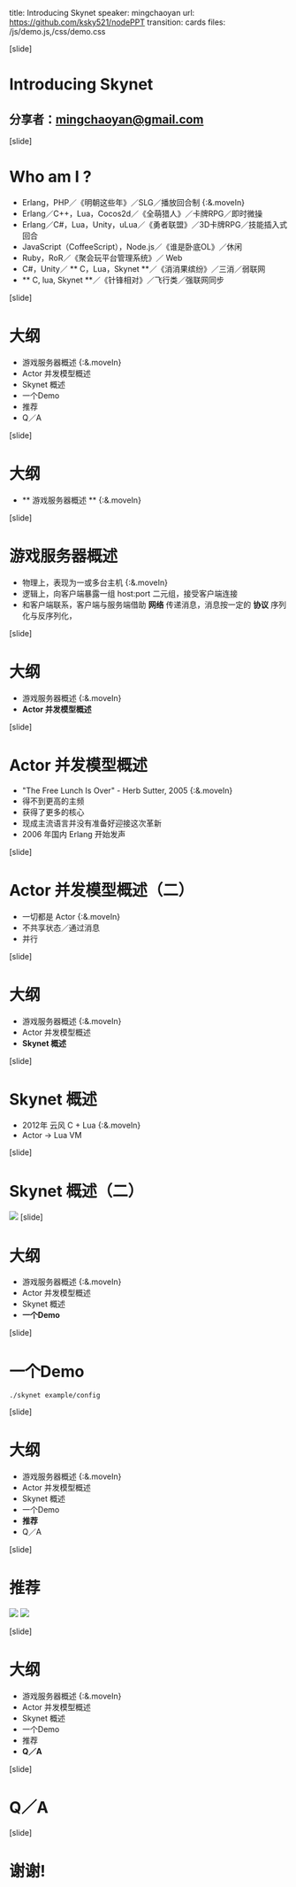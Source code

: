 title: Introducing Skynet
speaker: mingchaoyan
url: https://github.com/ksky521/nodePPT
transition: cards
files: /js/demo.js,/css/demo.css

[slide]

# Introducing Skynet
## 分享者：mingchaoyan@gmail.com

[slide]

# Who am I ? 
* Erlang，PHP／《明朝这些年》／SLG／播放回合制  {:&.moveIn}
* Erlang／C++，Lua，Cocos2d／《全萌猎人》／卡牌RPG／即时微操
* Erlang／C#，Lua，Unity，uLua／《勇者联盟》／3D卡牌RPG／技能插入式回合
* JavaScript（CoffeeScript），Node.js／《谁是卧底OL》／休闲
* Ruby，RoR／《聚会玩平台管理系统》／ Web 
* C#，Unity／ ** C，Lua，Skynet **／《消消果缤纷》／三消／弱联网
* ** C, lua, Skynet **／《针锋相对》／飞行类／强联网同步

[slide]

# 大纲 
* 游戏服务器概述 {:&.moveIn}
* Actor 并发模型概述
* Skynet 概述
* 一个Demo
* 推荐
* Q／A

[slide]

# 大纲 
* ** 游戏服务器概述 ** {:&.moveIn}

[slide]

# 游戏服务器概述
* 物理上，表现为一或多台主机 {:&.moveIn}
* 逻辑上，向客户端暴露一组 host:port 二元组，接受客户端连接
* 和客户端联系，客户端与服务端借助 **网络** 传递消息，消息按一定的 **协议** 序列化与反序列化，

[slide]

# 大纲 
* 游戏服务器概述 {:&.moveIn}
* **Actor 并发模型概述**

[slide]

# Actor 并发模型概述

* "The Free Lunch Is Over" - Herb Sutter, 2005 {:&.moveIn}
* 得不到更高的主频
* 获得了更多的核心
* 现成主流语言并没有准备好迎接这次革新
* 2006 年国内 Erlang 开始发声

[slide]

# Actor 并发模型概述（二）
* 一切都是 Actor {:&.moveIn}
* 不共享状态／通过消息
* 并行

[slide]

# 大纲 
* 游戏服务器概述 {:&.moveIn}
* Actor 并发模型概述
* **Skynet 概述**

[slide]

# Skynet 概述
* 2012年 云风 C + Lua {:&.moveIn}
* Actor -> Lua VM

[slide]

# Skynet 概述（二）
![](/ClassicFramework.jpg)
[slide]

# 大纲
* 游戏服务器概述 {:&.moveIn}
* Actor 并发模型概述
* Skynet 概述
* **一个Demo**

[slide]

# 一个Demo
```shell
./skynet example/config
```

[slide]

# 大纲 
* 游戏服务器概述 {:&.moveIn}
* Actor 并发模型概述
* Skynet 概述
* 一个Demo
* **推荐**
* Q／A

[slide]

# 推荐
![](/PiL4E.jpg)
![](/SevenConcurrencyModelsinSevenWeeks.jpg)

[slide]

# 大纲
* 游戏服务器概述 {:&.moveIn}
* Actor 并发模型概述
* Skynet 概述
* 一个Demo
* 推荐
* **Q／A**

[slide]

# Q／A

[slide]

# 谢谢!

